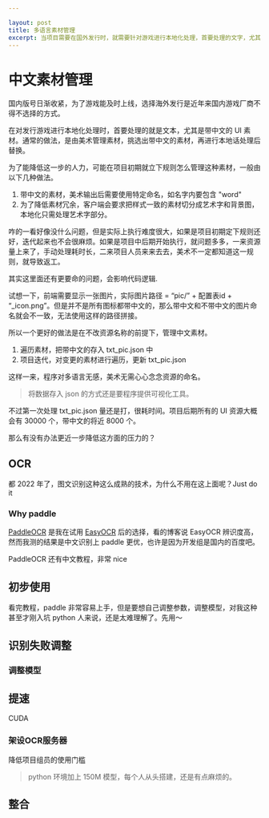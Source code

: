 ```yaml
---

layout: post
title: 多语言素材管理
excerpt: 当项目需要在国外发行时，就需要针对游戏进行本地化处理，首要处理的文字，尤其是资源上的中文。
---
```


# 中文素材管理

国内版号日渐收紧，为了游戏能及时上线，选择海外发行是近年来国内游戏厂商不得不选择的方式。

在对发行游戏进行本地化处理时，首要处理的就是文本，尤其是带中文的 UI 素材。通常的做法，是由美术管理素材，挑选出带中文的素材，再进行本地话处理后替换。

为了能降低这一步的人力，可能在项目初期就立下规则怎么管理这种素材，一般由以下几种做法。

1. 带中文的素材，美术输出后需要使用特定命名，如名字内要包含 "word"
2. 为了降低素材冗余，客户端会要求把样式一致的素材切分成艺术字和背景图，本地化只需处理艺术字部分。

咋的一看好像没什么问题，但是实际上执行难度很大，如果是项目初期定下规则还好，迭代起来也不会很麻烦。如果是项目中后期开始执行，就问题多多，一来资源量上来了，手动处理耗时长，二来项目人员来来去去，美术不一定都知道这一规则，就导致返工。

其实这里面还有更要命的问题，会影响代码逻辑.

试想一下，前端需要显示一张图片，实际图片路径 = “pic/” + 配置表id + “_icon.png”。但是并不是所有图标都带中文的，那么带中文和不带中文的图片命名就会不一致，无法使用这样的路径拼接。

所以一个更好的做法是在不改资源名称的前提下，管理中文素材。

1. 遍历素材，把带中文的存入 txt_pic.json 中
2. 项目迭代，对变更的素材进行遍历，更新 txt_pic.json

这样一来，程序对多语言无感，美术无需心心念念资源的命名。

> 将数据存入 json 的方式还是要程序提供可视化工具。

不过第一次处理 txt_pic.json 量还是打，很耗时间。项目后期所有的 UI 资源大概会有 30000 个，带中文的将近 8000 个。

那么有没有办法更近一步降低这方面的压力的？



## OCR

都 2022 年了，图文识别这种这么成熟的技术，为什么不用在这上面呢？Just do it



### Why paddle

[PaddleOCR](https://github.com/PaddlePaddle/PaddleOCR) 是我在试用 [EasyOCR](https://github.com/JaidedAI/EasyOCR) 后的选择，看的博客说 EasyOCR 辨识度高，然而我测的结果是中文识别上 paddle 更优，也许是因为开发组是国内的百度吧。

PaddleOCR 还有中文教程，非常 nice



## 初步使用

看完教程，paddle 非常容易上手，但是要想自己调整参数，调整模型，对我这种甚至才刚入坑 python 人来说，还是太难理解了。先用～ 

## 识别失败调整



### 调整模型



## 提速

CUDA



### 架设OCR服务器

降低项目组员的使用门槛

> python 环境加上 150M 模型，每个人从头搭建，还是有点麻烦的。



## 整合

